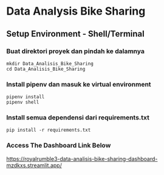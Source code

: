 # Data Analysis Bike Sharing

## Setup Environment - Shell/Terminal

### Buat direktori proyek dan pindah ke dalamnya
```
mkdir Data_Analisis_Bike_Sharing
cd Data_Analisis_Bike_Sharing
```
### Install pipenv dan masuk ke virtual environment
```
pipenv install
pipenv shell
```
### Install semua dependensi dari requirements.txt
```
pip install -r requirements.txt
```
### Access The Dashboard Link Below
https://royalrumble3-data-analisis-bike-sharing-dashboard-mzdkxs.streamlit.app/

